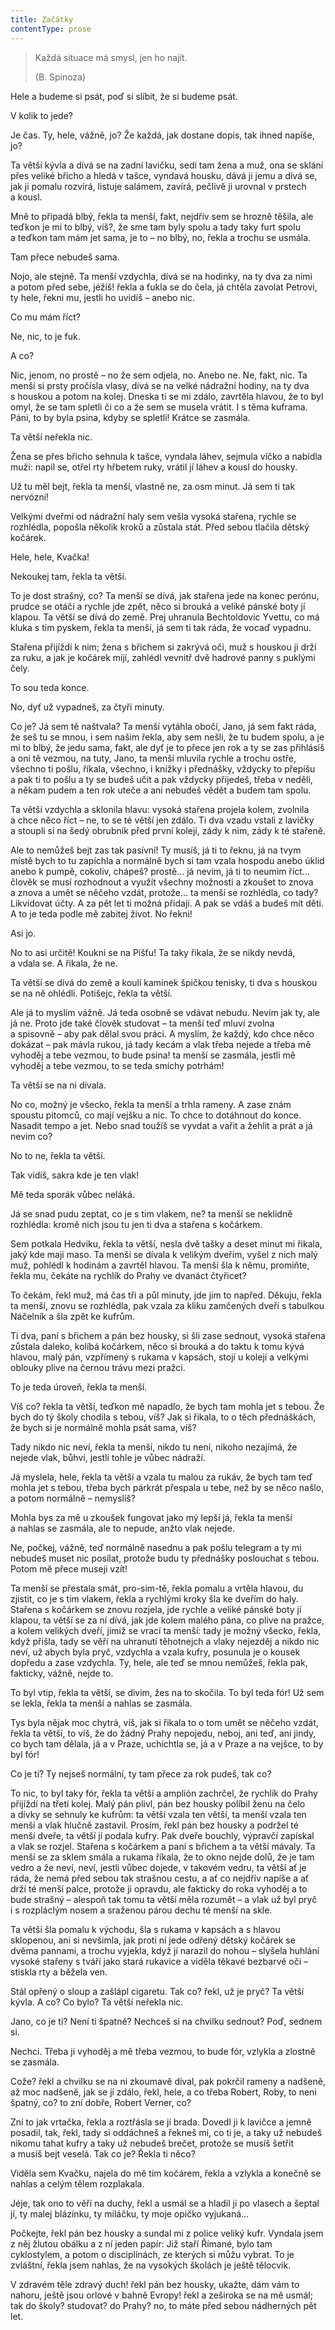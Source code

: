 ```yaml
---
title: Začátky
contentType: prose
---
```


<section>

> Každá situace má smysl, jen ho najít.
> 
> (B. Spinoza)  
  
Hele a budeme si psát, poď si slíbit, že si budeme psát.

V kolik to jede?

Je čas. Ty, hele, vážně, jo? Že každá, jak dostane dopis, tak ihned napíše, jo?

Ta větší kývla a dívá se na zadní lavičku, sedí tam žena a muž, ona se sklání přes veliké břicho a hledá v tašce, vyndavá housku, dává ji jemu a dívá se, jak ji pomalu rozvírá, listuje salámem, zavírá, pečlivě ji urovnal v prstech a kousl.

Mně to připadá blbý, řekla ta menší, fakt, nejdřív sem se hrozně těšila, ale teďkon je mi to blbý, víš?, že sme tam byly spolu a tady taky furt spolu a teďkon tam mám jet sama, je to – no blbý, no, řekla a trochu se usmála.

Tam přece nebudeš sama.

Nojo, ale stejně. Ta menší vzdychla, dívá se na hodinky, na ty dva za nimi a potom před sebe, jéžíš! řekla a ťukla se do čela, já chtěla zavolat Petrovi, ty hele, řekni mu, jestli ho uvidíš – anebo nic.

Co mu mám říct?

Ne, nic, to je fuk.

A co?

Nic, jenom, no prostě – no že sem odjela, no. Anebo ne. Ne, fakt, nic. Ta menší si prsty pročísla vlasy, dívá se na velké nádražní hodiny, na ty dva s houskou a potom na kolej. Dneska ti se mi zdálo, zavrtěla hlavou, že to byl omyl, že se tam spletli či co a že sem se musela vrátit. I s těma kuframa. Páni, to by byla psina, kdyby se spletli! Krátce se zasmála.

Ta větší neřekla nic.

Žena se přes břicho sehnula k tašce, vyndala láhev, sejmula víčko a nabídla muži: napil se, otřel rty hřbetem ruky, vrátil jí láhev a kousl do housky.

Už tu měl bejt, řekla ta menší, vlastně ne, za osm minut. Já sem ti tak nervózní!

Velkými dveřmi od nádražní haly sem vešla vysoká stařena, rychle se rozhlédla, popošla několik kroků a zůstala stát. Před sebou tlačila dětský kočárek.

Hele, hele, Kvačka!

Nekoukej tam, řekla ta větší.

To je dost strašný, co? Ta menší se dívá, jak stařena jede na konec perónu, prudce se otáčí a rychle jde zpět, něco si brouká a veliké pánské boty jí klapou. Ta větší se dívá do země. Prej uhranula Bechtoldovic Yvettu, co má kluka s tim pyskem, řekla ta menší, já sem ti tak ráda, že vocaď vypadnu.

Stařena přijíždí k nim; žena s břichem si zakrývá oči, muž s houskou ji drží za ruku, a jak je kočárek míjí, zahlédl vevnitř dvě hadrové panny s puklými čely.

To sou teda konce.

No, dyť už vypadneš, za čtyři minuty.

Co je? Já sem tě naštvala? Ta menší vytáhla obočí, Jano, já sem fakt ráda, že seš tu se mnou, i sem našim řekla, aby sem nešli, že tu budem spolu, a je mi to blbý, že jedu sama, fakt, ale dyť je to přece jen rok a ty se zas přihlásíš a oni tě vezmou, na tuty, Jano, ta menší mluvila rychle a trochu ostře, všechno ti pošlu, říkala, všechno, i knížky i přednášky, vždycky to přepíšu a pak ti to pošlu a ty se budeš učit a pak vždycky přijedeš, třeba v neděli, a někam pudem a ten rok uteče a ani nebudeš vědět a budem tam spolu.

Ta větší vzdychla a sklonila hlavu: vysoká stařena projela kolem, zvolnila a chce něco říct – ne, to se té větší jen zdálo. Ti dva vzadu vstali z lavičky a stoupli si na šedý obrubník před první kolejí, zády k nim, zády k té stařeně.

Ale to nemůžeš bejt zas tak pasívní! Ty musíš, já ti to řeknu, já na tvym místě bych to tu zapíchla a normálně bych si tam vzala hospodu anebo úklid anebo k pumpě, cokoliv, chápeš? prostě… já nevim, já ti to neumim říct… člověk se musí rozhodnout a využít všechny možnosti a zkoušet to znova a znova a umět se něčeho vzdát, protože… ta menší se rozhlédla, co tady? Likvidovat účty. A za pět let ti možná přidaji. A pak se vdáš a budeš mít děti. A to je teda podle mě zabitej život. No řekni!

Asi jo.

No to asi určitě! Koukni se na Píšťu! Ta taky řikala, že se nikdy nevdá, a vdala se. A řikala, že ne.

Ta větší se dívá do země a koulí kamínek špičkou tenisky, ti dva s houskou se na ně ohlédli. Potišejc, řekla ta větší.

Ale já to myslím vážně. Já teda osobně se vdávat nebudu. Nevím jak ty, ale já ne. Proto jde také člověk studovat – ta menší teď mluví zvolna a spisovně – aby pak dělal svou práci. A myslím, že každý, kdo chce něco dokázat – pak mávla rukou, já tady kecám a vlak třeba nejede a třeba mě vyhoděj a tebe vezmou, to bude psina! ta menší se zasmála, jestli mě vyhoděj a tebe vezmou, to se teda smíchy potrhám!

Ta větší se na ni dívala.

No co, možný je všecko, řekla ta menší a trhla rameny. A zase znám spoustu pitomců, co mají vejšku a nic. To chce to dotáhnout do konce. Nasadit tempo a jet. Nebo snad toužíš se vyvdat a vařit a žehlit a prát a já nevim co?

No to ne, řekla ta větší.

Tak vidíš, sakra kde je ten vlak!

Mě teda sporák vůbec neláká.

Já se snad pudu zeptat, co je s tim vlakem, ne? ta menší se neklidně rozhlédla: kromě nich jsou tu jen ti dva a stařena s kočárkem.

Sem potkala Hedviku, řekla ta větší, nesla dvě tašky a deset minut mi řikala, jaký kde maji maso. Ta menší se dívala k velikým dveřím, vyšel z nich malý muž, pohlédl k hodinám a zavrtěl hlavou. Ta menší šla k němu, promiňte, řekla mu, čekáte na rychlík do Prahy ve dvanáct čtyřicet?

To čekám, řekl muž, má čas tři a půl minuty, jde jim to napřed. Děkuju, řekla ta menší, znovu se rozhlédla, pak vzala za kliku zamčených dveří s tabulkou Náčelník a šla zpět ke kufrům.

Ti dva, paní s břichem a pán bez housky, si šli zase sednout, vysoká stařena zůstala daleko, kolíbá kočárkem, něco si brouká a do taktu k tomu kývá hlavou, malý pán, vzpřímený s rukama v kapsách, stojí u kolejí a velkými oblouky plive na černou trávu mezi pražci.

To je teda úroveň, řekla ta menší.

Víš co? řekla ta větší, teďkon mě napadlo, že bych tam mohla jet s tebou. Že bych do tý školy chodila s tebou, víš? Jak si řikala, to o těch přednáškách, že bych si je normálně mohla psát sama, víš?

Tady nikdo nic neví, řekla ta menší, nikdo tu není, nikoho nezajímá, že nejede vlak, bůhví, jestli tohle je vůbec nádraží.

Já myslela, hele, řekla ta větší a vzala tu malou za rukáv, že bych tam teď mohla jet s tebou, třeba bych párkrát přespala u tebe, než by se něco našlo, a potom normálně – nemyslíš?

Mohla bys za mě u zkoušek fungovat jako mý lepší já, řekla ta menší a nahlas se zasmála, ale to nepude, anžto vlak nejede.

Ne, počkej, vážně, teď normálně nasednu a pak pošlu telegram a ty mi nebudeš muset nic posílat, protože budu ty přednášky poslouchat s tebou. Potom mě přece museji vzít!

Ta menší se přestala smát, pro-sim-tě, řekla pomalu a vrtěla hlavou, du zjistit, co je s tim vlakem, řekla a rychlými kroky šla ke dveřím do haly. Stařena s kočárkem se znovu rozjela, jde rychle a veliké pánské boty jí klapou, ta větší se za ní dívá, jak jde kolem malého pána, co plive na pražce, a kolem velikých dveří, jimiž se vrací ta menší: tady je možný všecko, řekla, když přišla, tady se věří na uhranutí těhotnejch a vlaky nejezděj a nikdo nic neví, už abych byla pryč, vzdychla a vzala kufry, posunula je o kousek dopředu a zase vzdychla. Ty, hele, ale teď se mnou nemůžeš, řekla pak, fakticky, vážně, nejde to.

To byl vtip, řekla ta větší, se divim, žes na to skočila. To byl teda fór! Už sem se lekla, řekla ta menší a nahlas se zasmála.

Tys byla nějak moc chytrá, víš, jak si řikala to o tom umět se něčeho vzdát, řekla ta větší, to víš, že do žádný Prahy nepojedu, neboj, ani teď, ani jindy, co bych tam dělala, já a v Praze, uchichtla se, já a v Praze a na vejšce, to by byl fór!

Co je ti? Ty nejseš normální, ty tam přece za rok pudeš, tak co?

To nic, to byl taky fór, řekla ta větší a amplión zachrčel, že rychlík do Prahy přijíždí na třetí kolej. Malý pán plivl, pán bez housky políbil ženu na čelo a dívky se sehnuly ke kufrům: ta větší vzala ten větší, ta menší vzala ten menší a vlak hlučně zastavil. Prosím, řekl pán bez housky a podržel té menší dveře, ta větší jí podala kufry. Pak dveře bouchly, výpravčí zapískal a vlak se rozjel. Stařena s kočárkem a paní s břichem a ta větší mávaly. Ta menší se za sklem smála a rukama říkala, že to okno nejde dolů, že je tam vedro a že neví, neví, jestli vůbec dojede, v takovém vedru, ta větší ať je ráda, že nemá před sebou tak strašnou cestu, a ať co nejdřív napíše a ať drží té menší palce, protože ji opravdu, ale fakticky do roka vyhoděj a to bude strašný – alespoň tak tomu ta větší měla rozumět – a vlak už byl pryč i s rozpláclým nosem a sraženou párou dechu té menší na skle.

Ta větší šla pomalu k východu, šla s rukama v kapsách a s hlavou sklopenou, ani si nevšimla, jak proti ní jede odřený dětský kočárek se dvěma pannami, a trochu vyjekla, když jí narazil do nohou – slyšela huhlání vysoké stařeny s tváří jako stará rukavice a viděla těkavé bezbarvé oči – stiskla rty a běžela ven.

Stál opřený o sloup a zašlápl cigaretu. Tak co? řekl, už je pryč? Ta větší kývla. A co? Co bylo? Ta větší neřekla nic.

Jano, co je ti? Není ti špatně? Nechceš si na chvilku sednout? Poď, sednem si.

Nechci. Třeba ji vyhoděj a mě třeba vezmou, to bude fór, vzlykla a zlostně se zasmála.

Cože? řekl a chvilku se na ni zkoumavě díval, pak pokrčil rameny a nadšeně, až moc nadšeně, jak se jí zdálo, řekl, hele, a co třeba Robert, Roby, to neni špatný, co? to zní dobře, Robert Verner, co?

Zní to jak vrtačka, řekla a roztřásla se jí brada. Dovedl ji k lavičce a jemně posadil, tak, řekl, tady si oddáchneš a řekneš mi, co ti je, a taky už nebudeš nikomu tahat kufry a taky už nebudeš brečet, protože se musíš šetřit a musíš bejt veselá. Tak co je? Řekla ti něco?

Viděla sem Kvačku, najela do mě tim kočárem, řekla a vzlykla a konečně se nahlas a celým tělem rozplakala.

Jéje, tak ono to věří na duchy, řekl a usmál se a hladil ji po vlasech a šeptal jí, ty malej blázínku, ty miláčku, ty moje opičko vyjukaná…

</section>

<section>

Počkejte, řekl pán bez housky a sundal mi z police veliký kufr. Vyndala jsem z něj žlutou obálku a z ní jeden papír: Již staří Římané, bylo tam cyklostylem, a potom o disciplínách, ze kterých si můžu vybrat. To je zvláštní, řekla jsem nahlas, že na vysokých školách je ještě tělocvik.

V zdravém těle zdravý duch! řekl pán bez housky, ukažte, dám vám to nahoru, ještě jsou orlové v bahně Evropy! řekl a zeširoka se na mě usmál; tak do školy? studovat? do Prahy? no, to máte před sebou nádherných pět let.

</section>
